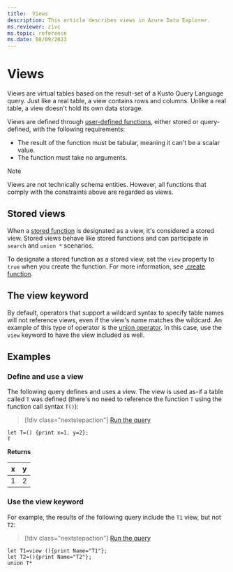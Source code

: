 ```yaml
---
title:  Views
description: This article describes views in Azure Data Explorer.
ms.reviewer: zivc
ms.topic: reference
ms.date: 08/09/2023
---
```

# Views

Views are virtual tables based on the result-set of a Kusto Query Language query.
Just like a real table, a view contains rows and columns. Unlike a real table,
a view doesn't hold its own data storage.

Views are defined through [user-defined functions](../functions/user-defined-functions.md),
either stored or query-defined, with the following requirements:

* The result of the function must be tabular, meaning it can't be a scalar value.
* The function must take no arguments.

> [!NOTE]
> Views are not technically schema entities. However, all functions that comply
> with the constraints above are regarded as views.

## Stored views

When a [stored function](../../query/schema-entities/stored-functions.md) is designated as a view, it's considered a stored view. Stored views behave like stored functions and can participate in `search` and `union *` scenarios.

To designate a stored function as a stored view, set the `view` property to `true` when you create the function. For more information, see [.create function](../../management/create-function.md).

## The view keyword

By default, operators that support a wildcard syntax to specify table names will not reference views, even if the view's name matches the wildcard. An example of this type of operator is the [union operator](../unionoperator.md). In this case, use the `view` keyword to have the view
included as well.

## Examples

### Define and use a view

The following query defines and uses a view. The view
is used as-if a table called `T` was defined (there's no need to reference the
function `T` using the function call syntax `T()`):

> [!div class="nextstepaction"]
> <a href="https://dataexplorer.azure.com/clusters/help/databases/Samples?query=H4sIAAAAAAAAA8tJLVEIsdXQVKguKMrMK1GosDXUUai0Naq15uUKAQDE65hsHQAAAA==" target="_blank">Run the query</a>

```kusto
let T=() {print x=1, y=2};
T
```

**Returns**

x |y |
--|--|
1 | 2 |

### Use the view keyword

For example, the results of the following query include the `T1` view, but not `T2`:

> [!div class="nextstepaction"]
> <a href="https://dataexplorer.azure.com/clusters/help/databases/Samples?query=H4sIAAAAAAAAA8tJLVEIMbQty0wtV9DQrC4oyswrUfBLzE21VQoxVKq15uXKAakwskWXNAJLluZl5ucphGgBAJuXYhRHAAAA" target="_blank">Run the query</a>

```kusto
let T1=view (){print Name="T1"};
let T2=(){print Name="T2"};
union T*
```
